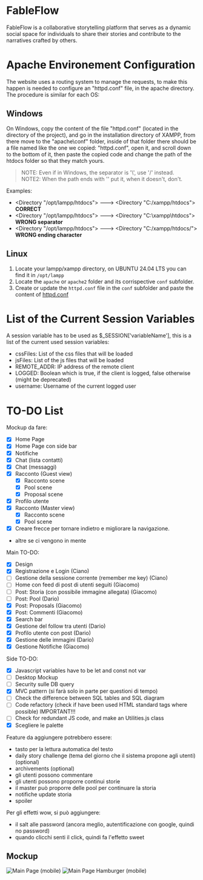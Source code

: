 # FableFlow
FableFlow is a collaborative storytelling platform that serves as a dynamic social space for individuals to share their stories and contribute to the narratives crafted by others.

# Apache Environement Configuration
The website uses a routing system to manage the requests, to make this happen is needed to configure an "httpd.conf" file, in the apache directory.
The procedure is similar for each OS:

## Windows
On Windows, copy the content of the file "httpd.conf" (located in the directory of the project), and go in the installation directory of XAMPP, from there move to the "apache\conf\" folder, inside of that folder there should be a file named like the one we copied: "httpd.conf", open it, and scroll down to the bottom of it, then paste the copied code and change the path of the htdocs folder so that they match yours.
> NOTE: Even if in Windows, the separator is '\\', use '/' instead.\
> NOTE2: When the path ends with '\' put it, when it doesn't, don't.

Examples:
- <Directory "/opt/lampp/htdocs"> ---> <Directory "C:/xampp/htdocs"> **CORRECT**
- <Directory "/opt/lampp/htdocs"> ---> <Directory "C:\xampp\htdocs"> **WRONG separator**
- <Directory "/opt/lampp/htdocs"> ---> <Directory "C:/xampp/htdocs/"> **WRONG ending character**

## Linux
1. Locate your lampp/xampp directory, on UBUNTU 24.04 LTS you can find it in `/opt/lampp`
2. Locate the `apache` or `apache2` folder and its corrispective `conf` subfolder. 
3. Create or update the `httpd.conf` file in the `conf` subfolder and paste the content of [httpd.conf](https://github.com/IGieckI/FableFlow/blob/main/httpd.conf)

# List of the Current Session Variables
A session variable has to be used as $_SESSION['variableName'], this is a list of the current used session variables:
- cssFiles: List of the css files that will be loaded
- jsFiles: List of the js files that will be loaded
- REMOTE_ADDR: IP address of the remote client
- LOGGED: Boolean which is true, if the client is logged, false otherwise (might be deprecated)
- username: Username of the current logged user

# TO-DO List
Mockup da  fare:
- [x] Home Page 
- [x] Home Page con side bar
- [x] Notifiche
- [x] Chat (lista contatti)
- [x] Chat (messaggi)
- [x] Racconto (Guest view)
    - [x] Racconto scene
    - [x] Pool scene
    - [x] Proposal scene
- [x] Profilo utente
- [X] Racconto (Master view)
    - [X] Racconto scene 
    - [x] Pool scene
- [X] Creare frecce per tornare indietro e migliorare la navigazione.
+ altre se ci vengono in mente

Main TO-DO:
- [X] Design
- [X] Registrazione e Login (Ciano)
- [ ] Gestione della sessione corrente (remember me key) (Ciano)
- [ ] Home con feed di post di utenti seguiti (Giacomo)
- [ ] Post: Storia (con possibile immagine allegata) (Giacomo)
- [ ] Post: Pool (Dario)
- [X] Post: Proposals (Giacomo)
- [X] Post: Commenti (Giacomo)
- [X] Search bar
- [X] Gestione del follow tra utenti (Dario)
- [X] Profilo utente con post (Dario)
- [X] Gestione delle immagini (Dario)
- [X] Gestione Notifiche (Giacomo)

Side TO-DO:
- [X] Javascript variables have to be let and const not var
- [ ] Desktop Mockup
- [ ] Security sulle DB query
- [X] MVC pattern (si farà solo in parte per questioni di tempo)
- [ ] Check the difference between SQL tables and SQL diagram
- [ ] Code refactory (check if have been used HTML standard tags where possible) IMPORTANT!!!
- [ ] Check for redundant JS code, and make an Utilities.js class
- [X] Scegliere le palette

Feature da aggiungere potrebbero essere:
- tasto per la lettura automatica del testo
- daily story challenge (tema del giorno che il sistema propone agli utenti) (optional)
- archivements (optional)
- gli utenti possono commentare
- gli utenti possono proporre continui storie
- il master può proporre delle pool per continuare la storia
- notifiche update storia
- spoiler

Per gli effetti wow, si può aggiungere:
- il salt alle password (ancora meglio, autentificazione con google, quindi no password)
- quando clicchi senti il click, quindi fa l'effetto sweet

## Mockup
![Main Page (mobile)](https://github.com/IGieckI/FableFlow/assets/52384860/210674b1-eea4-47c9-8da4-065bda3152a1)
![Main Page Hamburger (mobile)](https://github.com/IGieckI/FableFlow/assets/52384860/8fbeb592-5b46-48f0-86d2-3b8daf65731b)
